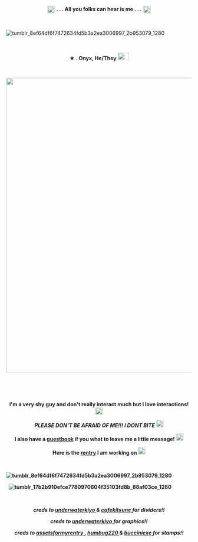 <p align="center">
  <img width="20" height="20" src="https://64.media.tumblr.com/919458390a5a8fab193afe88f138ea7f/b55b2416bafcc208-41/s75x75_c1/11f1dda2682a14238aa9949089af0e25ab5d8698.gifv"  <h1 align="center"> <strong> . . . All you folks can hear is me . . .</strong> </h1> <img width="20" height="20" src="https://64.media.tumblr.com/919458390a5a8fab193afe88f138ea7f/b55b2416bafcc208-41/s75x75_c1/11f1dda2682a14238aa9949089af0e25ab5d8698.gifv"<p align="center"> 



&nbsp; 

![tumblr_8ef64df6f7472634fd5b3a2ea3006997_2b953079_1280](https://64.media.tumblr.com/aa8f07e36128c775ed070f2cd0373cbf/8155f5bfc2ab92e5-d9/s1280x1920/9e5c41c6cb5d9f592a01314fa34628465968c6dc.pnj)



&nbsp; 


<p align="center">
 <strong>★ . Onyx, He/They <img width="30" height="20" src="https://github.com/undeadlost/undeadlost/assets/160256094/95573b52-7612-40e3-85c8-ee42c7e4d318" </strong> 
</p>

&nbsp; 



<p align="center">
  <img width="=9000" height="800" src="https://64.media.tumblr.com/84c752d77b9434282a698ee373f2924d/8155f5bfc2ab92e5-bb/s640x960/4aaa28b7f14f3aec290e7d845a6ea3ff10aab2f7.gifv">
</p>

&nbsp; 


&nbsp;  
 
<p align="center">
 <strong>I'm a very shy guy and don't really interact much but I love interactions! </strong> <img width="20" height="20" src="https://64.media.tumblr.com/8e2a62bd88dca14fee6b52dc0f368e2d/e79aa88fe4d1254a-c0/s75x75_c1/ae402968ba4873410efbe5d6eeb7f1dab5d4a392.gifv"
</p>
<p align="center">
<em>PLEASE DON'T BE AFRAID OF ME!!! I DONT BITE</em> <img width="20" height="20" src="https://64.media.tumblr.com/bbaea7a3cc9218f50021894652ecbd61/3c325a77cbf3ea01-7f/s75x75_c1/ad97c45107e708cba8e6743763bcd8df3b067b06.gifv"
</p>
<p align="center">
<strong> I also have a  <a href= "https://undeadlost.123guestbook.com/" >guestbook</a> if you what to leave me a little message!  <img width="20" height="20" src="https://64.media.tumblr.com/ba08a480fef7a4cc020a5462a5d625af/b55b2416bafcc208-22/s75x75_c1/c6f128e70c4f6570580544efdee68d9ac1309f7a.gifv" </strong>
</p>
<p align="center">
<strong> Here is the <a href= "https://rentry.co/undeadlost" >rentry</a> I am working on </strong> <img width="20" height="20" src="https://64.media.tumblr.com/bab06ac45249da855eeef85ec21063f6/b55b2416bafcc208-b9/s75x75_c1/e7f5b186fb89ed84a46d71a2655ac19d756594e2.pnj"
</p>

&nbsp;

![tumblr_8ef64df6f7472634fd5b3a2ea3006997_2b953079_1280](https://64.media.tumblr.com/d561ef8c412ea45a7ff57ba7992e887c/8155f5bfc2ab92e5-da/s1280x1920/06321c8ee6708fce73dbdbb2c48dc2575ec51f20.pnj)


&nbsp;
![tumblr_17b2b910efce7780970604f35103fd8b_88af03ce_1280](https://64.media.tumblr.com/2426896aec592b60d9efe45ec007a1ed/8ac72bb49761ea20-36/s1280x1920/a3e800dfefd7bddcb5cb589af452a08bd1b76ebb.gifv)


&nbsp;

<p align="center">
<i>creds to <a href= "https://www.tumblr.com/underwaterkiyo" >underwaterkiyo </a> & <a href= "https://www.tumblr.com/cafekitsune" >cafekitsune </a> for dividers!! </i>
</p>
<p align="center">
<i>creds to  <a href= "https://www.tumblr.com/underwaterkiyo" >underwaterkiyo </a> for graphics!!</i>
</p>
<p align="center">
<i>creds to <a href= "https://www.tumblr.com/assetsformyrentry" >assetsformyrentry  </a> , <a href= "https://www.tumblr.com/humbug220" >humbug220 </a> & <a href= "https://www.tumblr.com/bucciniexe" >bucciniexe  </a> for stamps!!</i>
</p>

